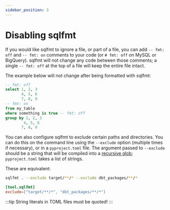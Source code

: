 ```yaml
---
sidebar_position: 3
---
```


# Disabling sqlfmt

If you would like sqlfmt to ignore a file, or part of a file, you can add `-- fmt: off` and `-- fmt: on` comments to your code (or `# fmt: off` on MySQL or BigQuery). sqlfmt will not change any code between those comments; a single `-- fmt: off` at the top of a file will keep the entire file intact.

The example below will not change after being formatted with sqlfmt:

```sql
-- fmt: off
select 1, 2, 3
       4, 5, 6
       7, 8, 9
-- fmt: on
from my_table
where something is true -- fmt: off
group by 1, 2, 3
        4, 5, 6
       7, 8, 9

```

You can also configure sqlfmt to exclude certain paths and directories. You can do this on the command line using the `--exclude` option (multiple times if necessary), or in a `pyproject.toml` file. The argument passed to `--exclude` should be a string that will be compiled into a [recursive glob](https://docs.python.org/3/library/glob.html); `pyproject.toml` takes a list of strings.

These are equivalent:

```bash
sqlfmt . --exclude target/**/* --exclude dbt_packages/**/*
```

```toml title=pyproject.toml
[tool.sqlfmt]
exclude=["target/**/*", "dbt_packages/**/*"]
```

:::tip
String literals in TOML files must be quoted!
:::
